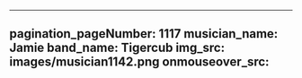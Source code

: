 ------
pagination_pageNumber: 1117
musician_name: Jamie
band_name: Tigercub
img_src: images/musician1142.png
onmouseover_src: 
------